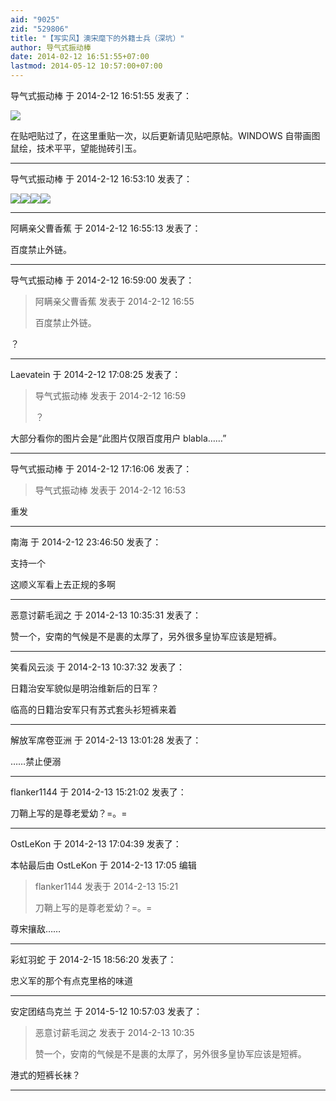 ```yaml
---
aid: "9025"
zid: "529806"
title: "【写实风】澳宋麾下的外籍士兵（深坑）"
author: 导气式振动棒
date: 2014-02-12 16:51:55+07:00
lastmod: 2014-05-12 10:57:00+07:00
---
```


导气式振动棒 于 2014-2-12 16:51:55 发表了：

![](http://imgsrc.baidu.com/forum/pic/item/db5353086e061d953c205a7879f40ad163d9cada.jpg)

在贴吧贴过了，在这里重贴一次，以后更新请见贴吧原帖。WINDOWS 自带画图鼠绘，技术平平，望能抛砖引玉。

---

导气式振动棒 于 2014-2-12 16:53:10 发表了：

![](http://imgsrc.baidu.com/forum/w%3D580/sign=6f87e07e79ec54e741ec1a1689399bfd/27a9adfb43166d2201f278d4442309f79152d2bf.jpg)![](http://imgsrc.baidu.com/forum/w%3D580/sign=dda4f4bb3bdbb6fd255be52e3925aba6/dd03ecdeb48f8c541890856f38292df5e1fe7f85.jpg)![](http://imgsrc.baidu.com/forum/w%3D580/sign=904b3b0ec88065387beaa41ba7dca115/db5353086e061d950923897879f40ad163d9cadf.jpg)![](http://imgsrc.baidu.com/forum/w%3D580/sign=cc8887fdab773912c4268569c8188675/155bd63d70cf3bc7a5b60cacd300baa1cc112a8a.jpg)

---

阿瞒亲父曹香蕉 于 2014-2-12 16:55:13 发表了：

百度禁止外链。

---

导气式振动棒 于 2014-2-12 16:59:00 发表了：

> 阿瞒亲父曹香蕉 发表于 2014-2-12 16:55
>
> 百度禁止外链。

？

---

Laevatein 于 2014-2-12 17:08:25 发表了：

> 导气式振动棒 发表于 2014-2-12 16:59
>
> ？

大部分看你的图片会是“此图片仅限百度用户 blabla……”

---

导气式振动棒 于 2014-2-12 17:16:06 发表了：

> 导气式振动棒 发表于 2014-2-12 16:53

重发

---

南海 于 2014-2-12 23:46:50 发表了：

支持一个

这顺义军看上去正规的多啊

---

恶意讨薪毛润之 于 2014-2-13 10:35:31 发表了：

赞一个，安南的气候是不是裹的太厚了，另外很多皇协军应该是短裤。

---

笑看风云淡 于 2014-2-13 10:37:32 发表了：

日籍治安军貌似是明治维新后的日军？

临高的日籍治安军只有苏式套头衫短裤来着

---

解放军席卷亚洲 于 2014-2-13 13:01:28 发表了：

……禁止便溺

---

flanker1144 于 2014-2-13 15:21:02 发表了：

刀鞘上写的是尊老爱幼？=。=

---

OstLeKon 于 2014-2-13 17:04:39 发表了：

本帖最后由 OstLeKon 于 2014-2-13 17:05 编辑

> flanker1144 发表于 2014-2-13 15:21
>
> 刀鞘上写的是尊老爱幼？=。=

尊宋攘敌……

---

彩虹羽蛇 于 2014-2-15 18:56:20 发表了：

忠义军的那个有点克里格的味道

---

安定团结鸟克兰 于 2014-5-12 10:57:03 发表了：

> 恶意讨薪毛润之 发表于 2014-2-13 10:35
>
> 赞一个，安南的气候是不是裹的太厚了，另外很多皇协军应该是短裤。

港式的短裤长袜？

---

